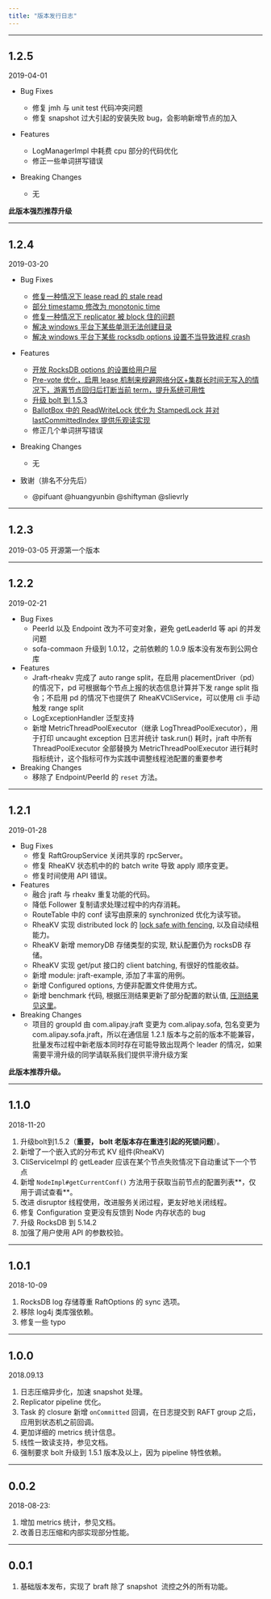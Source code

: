 ```yaml
---
title: "版本发行日志"
---
```


---
## 1.2.5
2019-04-01
* Bug Fixes
    - 修复 jmh 与 unit test 代码冲突问题
    - 修复 snapshot 过大引起的安装失败 bug，会影响新增节点的加入

* Features
    - LogManagerImpl 中耗费 cpu 部分的代码优化
    - 修正一些单词拼写错误
* Breaking Changes
	- 无

__此版本强烈推荐升级__

---
## 1.2.4
2019-03-20
* Bug Fixes
    - [修复一种情况下 lease read 的 stale read](https://github.com/alipay/sofa-jraft/pull/34)
    - [部分 timestamp 修改为 monotonic time](https://github.com/alipay/sofa-jraft/issues/24)
    - [修复一种情况下 replicator 被 block 住的问题](https://github.com/alipay/sofa-jraft/pull/19)
    - [解决 windows 平台下某些单测无法创建目录](https://github.com/alipay/sofa-jraft/pull/51)
    - [解决 windows 平台下某些 rocksdb options 设置不当导致进程 crash](https://github.com/alipay/sofa-jraft/pull/22)

* Features
    - [开放 RocksDB options 的设置给用户层](https://github.com/alipay/sofa-jraft/issues/20)
    - [Pre-vote 优化，启用 lease 机制来规避网络分区+集群长时间无写入的情况下，游离节点回归后打断当前 term，提升系统可用性](https://github.com/alipay/sofa-jraft/issues/15)
    - [升级 bolt 到 1.5.3](https://github.com/alipay/sofa-jraft/issues/10)
    - [BallotBox 中的 ReadWriteLock 优化为 StampedLock 并对 lastCommittedIndex 提供乐观读实现](https://github.com/alipay/sofa-jraft/pull/3)
    - 修正几个单词拼写错误
* Breaking Changes
	- 无

* 致谢（排名不分先后）
    - @pifuant @huangyunbin @shiftyman @slievrly

---
## 1.2.3
2019-03-05
开源第一个版本

---
## 1.2.2
2019-02-21
* Bug Fixes
	- PeerId 以及 Endpoint 改为不可变对象，避免 getLeaderId 等 api 的并发问题
	- sofa-commaon 升级到 1.0.12，之前依赖的 1.0.9 版本没有发布到公网仓库
* Features
	- Jraft-rheakv 完成了 auto range split，在启用 placementDriver（pd）的情况下，pd 可根据每个节点上报的状态信息计算并下发 range split 指令；不启用 pd 的情况下也提供了 RheaKVCliService，可以使用 cli 手动触发 range split
	- LogExceptionHandler 泛型支持
	- 新增 MetricThreadPoolExecutor（继承 LogThreadPoolExecutor），用于打印 uncaught exception 日志并统计 task.run() 耗时，jraft 中所有 ThreadPoolExecutor 全部替换为 MetricThreadPoolExecutor 进行耗时指标统计，这个指标可作为实践中调整线程池配置的重要参考
* Breaking Changes
	- 移除了 Endpoint/PeerId 的 `reset` 方法。

---
## 1.2.1
2019-01-28
* Bug Fixes
 	- 修复 RaftGroupService 关闭共享的 rpcServer。
 	- 修复 RheaKV 状态机中的的 batch write 导致 apply 顺序变更。
 	- 修复时间使用 API 错误。
* Features
	- 融合 jraft 与 rheakv 重复功能的代码。
	- 降低 Follower 复制请求处理过程中的内存消耗。
	- RouteTable 中的 conf 读写由原来的 synchronized 优化为读写锁。
  	- RheaKV 实现 distributed lock 的 [lock safe with fencing](http://martin.kleppmann.com/2016/02/08/how-to-do-distributed-locking.html), 以及自动续租能力。
  	- RheaKV 新增 memoryDB 存储类型的实现, 默认配置仍为 rocksDB 存储。
  	- RheaKV 实现 get/put 接口的 client batching, 有很好的性能收益。
  	- 新增 module: jraft-example, 添加了丰富的用例。
  	- 新增 Configured options, 方便非配置文件使用方式。
  	- 新增 benchmark 代码, 根据压测结果更新了部分配置的默认值, [压测结果见这里](https://yuque.antfin-inc.com/middleware/jraft/plb4mg)。
* Breaking Changes
	- 项目的 groupId 由 com.alipay.jraft 变更为 com.alipay.sofa, 包名变更为 com.alipay.sofa.jraft，所以在通信层 1.2.1 版本与之前的版本不能兼容，批量发布过程中新老版本同时存在可能导致出现两个 leader 的情况，如果需要平滑升级的同学请联系我们提供平滑升级方案


**此版本推荐升级。**

---
## 1.1.0
2018-11-20
1. 升级bolt到1.5.2（**重要， bolt 老版本存在重连引起的死锁问题**）。<br />
1. 新增了一个嵌入式的分布式 KV 组件(RheaKV)<br />
1. CliServiceImpl 的 getLeader 应该在某个节点失败情况下自动重试下一个节点<br />
1. 新增 `NodeImpl#getCurrentConf()` 方法用于获取当前节点的配置列表**，仅用于调试查看**。<br />
1. 改进 disruptor 线程使用，改进服务关闭过程，更友好地关闭线程。<br />
1. 修复 Configuration 变更没有反馈到 Node 内存状态的 bug<br />
1. 升级 RocksDB 到 5.14.2<br />
1. 加强了用户使用 API 的参数校验。<br />
---
## 1.0.1
2018-10-09

1. RocksDB log 存储尊重 RaftOptions 的 sync 选项。<br />
1. 移除 log4j 类库强依赖。<br />
1. 修复一些 typo<br />

---
## 1.0.0 
2018.09.13
1. 日志压缩异步化，加速 snapshot 处理。<br />
1. Replicator pipeline 优化。<br />
1. Task 的 closure 新增 `onCommitted` 回调，在日志提交到 RAFT group 之后，应用到状态机之前回调。<br />
1. 更加详细的 metrics 统计信息。<br />
1. 线性一致读支持，参见文档。<br />
1. 强制要求 bolt 升级到 1.5.1 版本及以上，因为 pipeline 特性依赖。<br />

---
## 0.0.2
2018-08-23:
1. 增加 metrics 统计，参见文档。 <br />
1. 改善日志压缩和内部实现部分性能。<br />
---
## 0.0.1

1. 基础版本发布，实现了 braft 除了 snapshot  流控之外的所有功能。<br />
